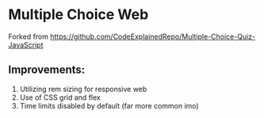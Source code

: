 # Multiple Choice Web

Forked from https://github.com/CodeExplainedRepo/Multiple-Choice-Quiz-JavaScript

## Improvements:

1. Utilizing rem sizing for responsive web
2. Use of CSS grid and flex
3. Time limits disabled by default (far more common imo)

